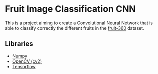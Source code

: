 # Fruit Image Classification CNN
This is a project aiming to create a Convolutional Neural Network that is able to classify correctly the different fruits in the [fruit-360](https://www.kaggle.com/moltean/fruits) dataset.

## Libraries
* [Numpy](https://www.numpy.org/)
* [OpenCV (cv2)](https://pypi.org/project/opencv-python/)
* [Tensorflow](https://www.tensorflow.org/)
